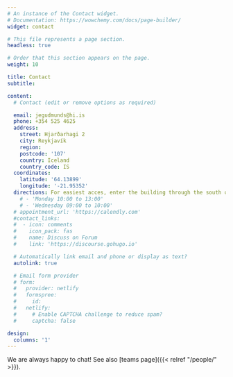```yaml
---
# An instance of the Contact widget.
# Documentation: https://wowchemy.com/docs/page-builder/
widget: contact

# This file represents a page section.
headless: true

# Order that this section appears on the page.
weight: 10

title: Contact
subtitle:

content:
  # Contact (edit or remove options as required)

  email: jegudmunds@hi.is
  phone: +354 525 4625
  address:
    street: Hjarðarhagi 2
    city: Reykjavík
    region: 
    postcode: '107'
    country: Iceland
    country_code: IS
  coordinates:
    latitude: '64.13899'
    longitude: '-21.95352'
  directions: For easiest acces, enter the building through the south or east.
    # - 'Monday 10:00 to 13:00'
    # - 'Wednesday 09:00 to 10:00'
  # appointment_url: 'https://calendly.com'
  #contact_links:
  #  - icon: comments
  #    icon_pack: fas
  #    name: Discuss on Forum
  #    link: 'https://discourse.gohugo.io'

  # Automatically link email and phone or display as text?
  autolink: true

  # Email form provider
  # form:
  #   provider: netlify
  #   formspree:
  #     id:
  #   netlify:
  #     # Enable CAPTCHA challenge to reduce spam?
  #     captcha: false

design:
  columns: '1'
---
```


We are always happy to chat! See also [teams page]({{< relref "/people/" >}}).
